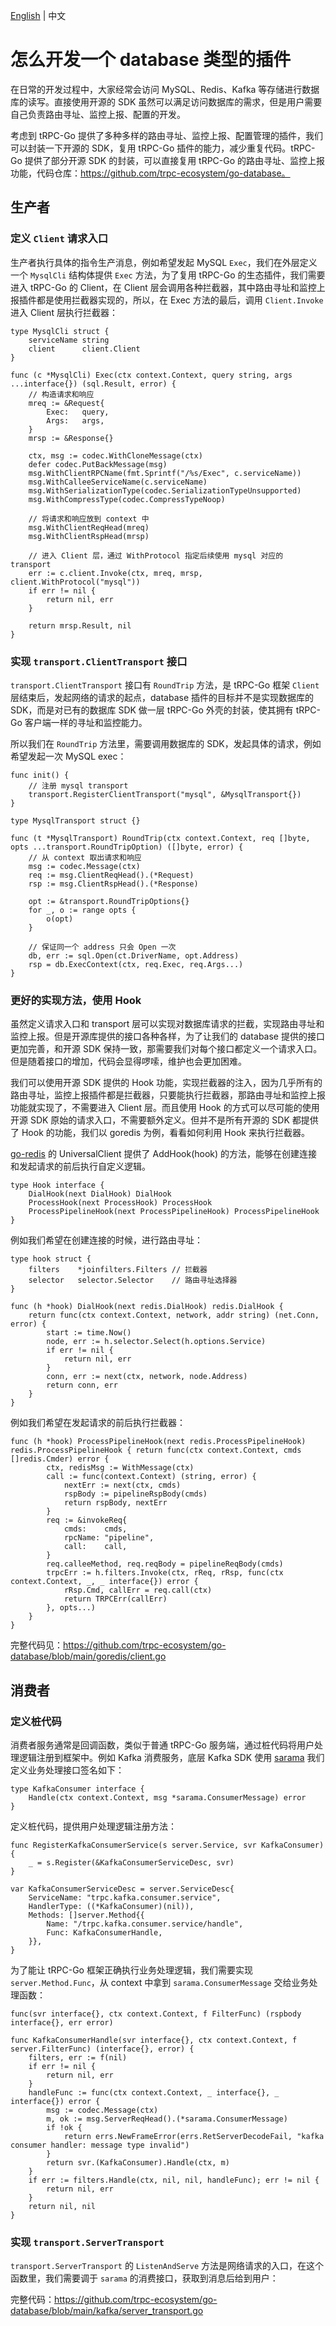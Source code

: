 [English](database.md) | 中文

# 怎么开发一个 database 类型的插件

在日常的开发过程中，大家经常会访问 MySQL、Redis、Kafka 等存储进行数据库的读写。直接使用开源的 SDK 虽然可以满足访问数据库的需求，但是用户需要自己负责路由寻址、监控上报、配置的开发。

考虑到 tRPC-Go 提供了多种多样的路由寻址、监控上报、配置管理的插件，我们可以封装一下开源的 SDK，复用 tRPC-Go 插件的能力，减少重复代码。tRPC-Go 提供了部分开源 SDK 的封装，可以直接复用 tRPC-Go 的路由寻址、监控上报功能，代码仓库：https://github.com/trpc-ecosystem/go-database。

## 生产者

### 定义 `Client` 请求入口

生产者执行具体的指令生产消息，例如希望发起 MySQL `Exec`，我们在外层定义一个 `MysqlCli` 结构体提供 `Exec` 方法，为了复用 tRPC-Go 的生态插件，我们需要进入 tRPC-Go 的 Client，在 Client 层会调用各种拦截器，其中路由寻址和监控上报插件都是使用拦截器实现的，所以，在 Exec 方法的最后，调用 `Client.Invoke` 进入 Client 层执行拦截器：

```golang
type MysqlCli struct {
    serviceName string
    client      client.Client
}

func (c *MysqlCli) Exec(ctx context.Context, query string, args ...interface{}) (sql.Result, error) {
    // 构造请求和响应
    mreq := &Request{
        Exec:   query,
        Args:   args,
    }
    mrsp := &Response{}

    ctx, msg := codec.WithCloneMessage(ctx)
    defer codec.PutBackMessage(msg)
    msg.WithClientRPCName(fmt.Sprintf("/%s/Exec", c.serviceName))
    msg.WithCalleeServiceName(c.serviceName)
    msg.WithSerializationType(codec.SerializationTypeUnsupported)
    msg.WithCompressType(codec.CompressTypeNoop)

    // 将请求和响应放到 context 中
    msg.WithClientReqHead(mreq)
    msg.WithClientRspHead(mrsp)

    // 进入 Client 层，通过 WithProtocol 指定后续使用 mysql 对应的 transport
    err := c.client.Invoke(ctx, mreq, mrsp, client.WithProtocol("mysql"))
    if err != nil {
        return nil, err
    }

    return mrsp.Result, nil
}
```

### 实现 `transport.ClientTransport` 接口

`transport.ClientTransport` 接口有 `RoundTrip` 方法，是 tRPC-Go 框架 `Client` 层结束后，发起网络的请求的起点，database 插件的目标并不是实现数据库的 SDK，而是对已有的数据库 SDK 做一层 tRPC-Go 外壳的封装，使其拥有 tRPC-Go 客户端一样的寻址和监控能力。

所以我们在 `RoundTrip` 方法里，需要调用数据库的 SDK，发起具体的请求，例如希望发起一次 MySQL exec：

```golang
func init() {
    // 注册 mysql transport
    transport.RegisterClientTransport("mysql", &MysqlTransport{})
}

type MysqlTransport struct {}

func (t *MysqlTransport) RoundTrip(ctx context.Context, req []byte, opts ...transport.RoundTripOption) ([]byte, error) {
    // 从 context 取出请求和响应
    msg := codec.Message(ctx)
    req := msg.ClientReqHead().(*Request)
    rsp := msg.ClientRspHead().(*Response)

    opt := &transport.RoundTripOptions{}
    for _, o := range opts {
        o(opt)
    }

    // 保证同一个 address 只会 Open 一次
    db, err := sql.Open(ct.DriverName, opt.Address)
    rsp = db.ExecContext(ctx, req.Exec, req.Args...)
}
```

### 更好的实现方法，使用 Hook

虽然定义请求入口和 transport 层可以实现对数据库请求的拦截，实现路由寻址和监控上报。但是开源库提供的接口各种各样，为了让我们的 database 提供的接口更加完善，和开源 SDK 保持一致，那需要我们对每个接口都定义一个请求入口。但是随着接口的增加，代码会显得啰嗦，维护也会更加困难。

我们可以使用开源 SDK 提供的 Hook 功能，实现拦截器的注入，因为几乎所有的路由寻址，监控上报插件都是拦截器，只要能执行拦截器，那路由寻址和监控上报功能就实现了，不需要进入 Client 层。而且使用 Hook 的方式可以尽可能的使用开源 SDK 原始的请求入口，不需要额外定义。但并不是所有开源的 SDK 都提供了 Hook 的功能，我们以 goredis 为例，看看如何利用 Hook 来执行拦截器。

[go-redis](github.com/redis/go-redis/v9) 的 UniversalClient 提供了 AddHook(hook) 的方法，能够在创建连接和发起请求的前后执行自定义逻辑。

```golang
type Hook interface {
    DialHook(next DialHook) DialHook
    ProcessHook(next ProcessHook) ProcessHook
    ProcessPipelineHook(next ProcessPipelineHook) ProcessPipelineHook
}
```

例如我们希望在创建连接的时候，进行路由寻址：

```golang
type hook struct {
    filters    *joinfilters.Filters // 拦截器
    selector   selector.Selector    // 路由寻址选择器
}

func (h *hook) DialHook(next redis.DialHook) redis.DialHook {
    return func(ctx context.Context, network, addr string) (net.Conn, error) {
        start := time.Now()
        node, err := h.selector.Select(h.options.Service)
        if err != nil {
            return nil, err
        }
        conn, err := next(ctx, network, node.Address)
        return conn, err
    }
}
```

例如我们希望在发起请求的前后执行拦截器：

```golang
func (h *hook) ProcessPipelineHook(next redis.ProcessPipelineHook) redis.ProcessPipelineHook { return func(ctx context.Context, cmds []redis.Cmder) error {
        ctx, redisMsg := WithMessage(ctx)
        call := func(context.Context) (string, error) {
            nextErr := next(ctx, cmds)
            rspBody := pipelineRspBody(cmds)
            return rspBody, nextErr
        }
        req := &invokeReq{
            cmds:    cmds,
            rpcName: "pipeline",
            call:    call,
        }
        req.calleeMethod, req.reqBody = pipelineReqBody(cmds)
        trpcErr := h.filters.Invoke(ctx, rReq, rRsp, func(ctx context.Context, _, _ interface{}) error {
            rRsp.Cmd, callErr = req.call(ctx)
            return TRPCErr(callErr)
        }, opts...)
    }
}
```

完整代码见：https://github.com/trpc-ecosystem/go-database/blob/main/goredis/client.go

## 消费者

### 定义桩代码

消费者服务通常是回调函数，类似于普通 tRPC-Go 服务端，通过桩代码将用户处理逻辑注册到框架中。例如 Kafka 消费服务，底层 Kafka SDK 使用 [sarama](https://github.com/IBM/sarama) 我们定义业务处理接口签名如下：

```golang
type KafkaConsumer interface {
    Handle(ctx context.Context, msg *sarama.ConsumerMessage) error
}
```

定义桩代码，提供用户处理逻辑注册方法：

```golang
func RegisterKafkaConsumerService(s server.Service, svr KafkaConsumer) {
    _ = s.Register(&KafkaConsumerServiceDesc, svr)
}

var KafkaConsumerServiceDesc = server.ServiceDesc{
    ServiceName: "trpc.kafka.consumer.service",
    HandlerType: ((*KafkaConsumer)(nil)),
    Methods: []server.Method{{
        Name: "/trpc.kafka.consumer.service/handle",
        Func: KafkaConsumerHandle,
    }},
}
```

为了能让 tRPC-Go 框架正确执行业务处理逻辑，我们需要实现 `server.Method.Func`，从 context 中拿到 `sarama.ConsumerMessage` 交给业务处理函数：

```golang
func(svr interface{}, ctx context.Context, f FilterFunc) (rspbody interface{}, err error)

func KafkaConsumerHandle(svr interface{}, ctx context.Context, f server.FilterFunc) (interface{}, error) {
    filters, err := f(nil)
    if err != nil {
        return nil, err
    }
    handleFunc := func(ctx context.Context, _ interface{}, _ interface{}) error {
        msg := codec.Message(ctx)
        m, ok := msg.ServerReqHead().(*sarama.ConsumerMessage)
        if !ok {
            return errs.NewFrameError(errs.RetServerDecodeFail, "kafka consumer handler: message type invalid")
        }
        return svr.(KafkaConsumer).Handle(ctx, m)
    }
    if err := filters.Handle(ctx, nil, nil, handleFunc); err != nil {
        return nil, err
    }
    return nil, nil
}
```

### 实现 `transport.ServerTransport`

`transport.ServerTransport` 的 `ListenAndServe` 方法是网络请求的入口，在这个函数里，我们需要调于 `sarama` 的消费接口，获取到消息后给到用户：

完整代码：https://github.com/trpc-ecosystem/go-database/blob/main/kafka/server_transport.go